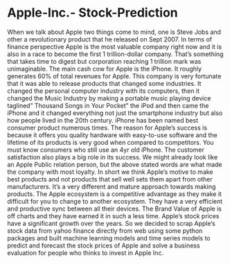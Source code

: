 # Apple-Inc.- Stock-Prediction
When we talk about Apple two things come to mind, one is Steve Jobs and other a revolutionary product that he released on Sept 2007. In terms of finance perspective Apple is the most valuable company right now and it is also in a race to become the first 1 trillion-dollar company. That’s something that takes time to digest but corporation reaching 1 trillion mark was unimaginable. The main cash cow for Apple is the iPhone. It roughly generates 60% of total revenues for Apple. 
	This company is very fortunate that it was able to release products that changed some industries. It changed the personal computer industry with its computers, then it changed the Music Industry by making a portable music playing device taglined” Thousand Songs in Your Pocket” the iPod and then came the iPhone and it changed everything not just the smartphone industry but also how people lived in the 20th century. iPhone has been named best consumer product numerous times. 
	The reason for Apple’s success is because it offers you quality hardware with easy-to-use software and the lifetime of its products is very good when compared to competitors. You must know consumers who still use an 4yr old iPhone. The customer satisfaction also plays a big role in its success. We might already look like an Apple Public relation person, but the above stated words are what made the company with most loyalty.
In short we think Apple’s motive to make best products and not products that sell well sets them apart from other manufacturers. It’s a very different and mature approach towards making products. The Apple ecosystem is a competitive advantage as they make it difficult for you to change to another ecosystem. They have a very efficient and productive sync between all their devices. The Brand Value of Apple is off charts and they have earned it in such a less time. Apple’s stock prices have a significant growth over the years. So we decided to scrap Apple’s stock data from yahoo finance directly from web using some python packages and built machine learning models and time series models to predict and forecast the stock prices of Apple and solve a business evaluation for people who thinks to invest in Apple Inc.
